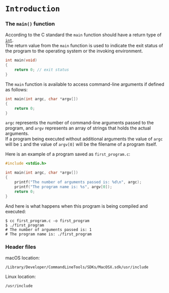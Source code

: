 # `Introduction`

### The `main()` function

According to the C standard the `main` function should have a return type of [`int`](/data-types/int/).  
The return value from the `main` function is used to indicate the exit status of the program to the operating system or the invoking environment.

```c
int main(void)
{
    return 0; // exit status
}
```

The `main` function is available to access command-line arguments if defined as follows:

```c
int main(int argc, char *argv[])
{
    return 0;
}
```

`argc` represents the number of command-line arguments passed to the program, and `argv` represents an array of strings that holds the actual arguments.  
If a program being executed without additional arguments the value of `argc` will be `1` and the value of `argv[0]` will be the filename of a program itself.

Here is an example of a program saved as `first_program.c`:

```c
#include <stdio.h>

int main(int argc, char *argv[])
{
    printf("The number of arguments passed is: %d\n", argc);
    printf("The program name is: %s", argv[0]);
    return 0;
}
```

And here is what happens when this program is being compiled and executed:

```shell
$ cc first_program.c -o first_program
$ ./first_program
# The number of arguments passed is: 1
# The program name is: ./first_program
```

### Header files

macOS location:

```
/Library/Developer/CommandLineTools/SDKs/MacOSX.sdk/usr/include
```

Linux location:

```
/usr/include
```